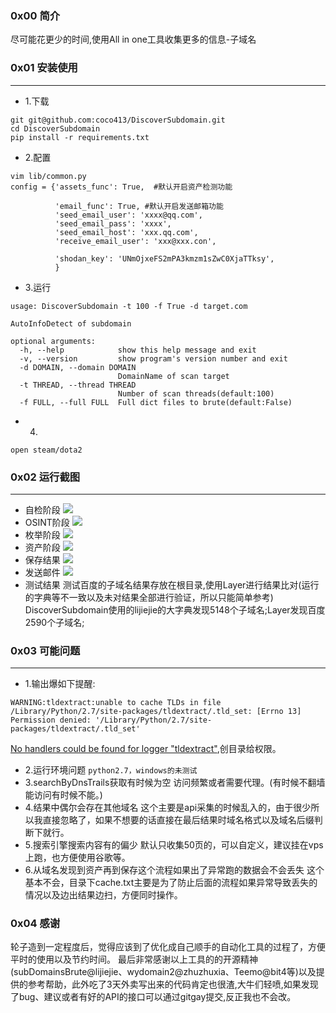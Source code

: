 ### 0x00 简介
尽可能花更少的时间,使用All in one工具收集更多的信息-子域名
### 0x01 安装使用
___
- 1.下载
```
git git@github.com:coco413/DiscoverSubdomain.git
cd DiscoverSubdomain
pip install -r requirements.txt
```

- 2.配置
```
vim lib/common.py
config = {'assets_func': True,  #默认开启资产检测功能

          'email_func': True, #默认开启发送邮箱功能
          'seed_email_user': 'xxxx@qq.com',
          'seed_email_pass': 'xxxx',
          'seed_email_host': 'xxx.qq.com',
          'receive_email_user': 'xxx@xxx.con',

          'shodan_key': 'UNmOjxeFS2mPA3kmzm1sZwC0XjaTTksy', 
          }
```

- 3.运行
```
usage: DiscoverSubdomain -t 100 -f True -d target.com

AutoInfoDetect of subdomain

optional arguments:
  -h, --help            show this help message and exit
  -v, --version         show program's version number and exit
  -d DOMAIN, --domain DOMAIN
                        DomainName of scan target
  -t THREAD, --thread THREAD
                        Number of scan threads(default:100)
  -f FULL, --full FULL  Full dict files to brute(default:False)
```
- 4.
```
open steam/dota2
```

### 0x02 运行截图
___
- 自检阶段
![](http://p4.cdn.img9.top/ipfs/QmU5mDUWjdHdPEiCwhCYwmSJvCatengGvmuXz5FNXLWFRV?4.png)
- OSINT阶段
![](http://p1.cdn.img9.top/ipfs/QmUXmdiW5z67H4SciEEVVkb5vXAacaZEVPjVaLBN2Wx7Q2?1.png)
- 枚举阶段
![](http://p4.cdn.img9.top/ipfs/QmP5cGchx7ryzghhZowDXnCmvmNtE35UtCKd6ETefknoWC?4.png)
- 资产阶段
![](http://p0.cdn.img9.top/ipfs/QmattMNYXZXbvYmwKQKf1WpfC6sHUVDhaxhT7Mwb7NzdL9?0.png)
- 保存结果
![](http://p4.cdn.img9.top/ipfs/QmYfN873q6M2QpCUBQjj1otDh5RYoseqSoqE3wcMo6CsgK?4.png)
- 发送邮件
![](http://p0.cdn.img9.top/ipfs/QmXwKPG1uH42MHVcVGWNhZ4jE8h2L9wZcbaACLQ2Dcb2wH?0.png)
- 测试结果
测试百度的子域名结果存放在根目录,使用Layer进行结果比对(运行的字典等不一致以及未对结果全部进行验证，所以只能简单参考)
DiscoverSubdomain使用的lijiejie的大字典发现5148个子域名;Layer发现百度2590个子域名;


### 0x03 可能问题
___
- 1.输出爆如下提醒:
```
WARNING:tldextract:unable to cache TLDs in file /Library/Python/2.7/site-packages/tldextract/.tld_set: [Errno 13] Permission denied: '/Library/Python/2.7/site-packages/tldextract/.tld_set'
```
[No handlers could be found for logger "tldextract"](https://github.com/infosec-au/altdns/issues/15),创目录给权限。

- 2.运行环境问题
`python2.7，windows的未测试`
- 3.searchByDnsTrails获取有时候为空
访问频繁或者需要代理。(有时候不翻墙能访问有时候不能。)
- 4.结果中偶尔会存在其他域名
这个主要是api采集的时候乱入的，由于很少所以我直接忽略了，如果不想要的话直接在最后结果时域名格式以及域名后缀判断下就行。
- 5.搜索引擎搜索内容有的偏少
默认只收集50页的，可以自定义，建议挂在vps上跑，也方便使用谷歌等。
- 6.从域名发现到资产再到保存这个流程如果出了异常跑的数据会不会丢失
这个基本不会，目录下cache.txt主要是为了防止后面的流程如果异常导致丢失的情况以及边出结果边扫，方便同时操作。

### 0x04 感谢
轮子造到一定程度后，觉得应该到了优化成自己顺手的自动化工具的过程了，方便平时的使用以及节约时间。
最后非常感谢以上工具的的开源精神(subDomainsBrute@lijiejie、wydomain2@zhuzhuxia、Teemo@bit4等)以及提供的参考帮助，此外吃了3天外卖写出来的代码肯定也很渣,大牛们轻喷,如果发现了bug、建议或者有好的API的接口可以通过gitgay提交,反正我也不会改。
